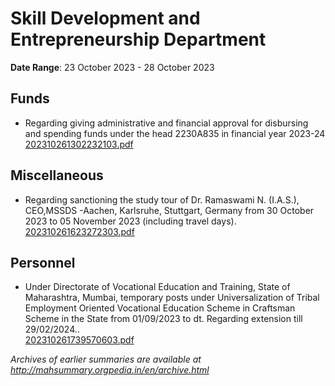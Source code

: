 # Skill Development and Entrepreneurship Department

**Date Range**: 23 October 2023 - 28 October 2023


## Funds
- Regarding giving administrative and financial approval for disbursing and spending funds under the head 2230A835 in financial year 2023-24\
  [202310261302232103.pdf](https://gr.maharashtra.gov.in/Site/Upload/Government%20Resolutions/English/202310261302232103.pdf)

## Miscellaneous
- Regarding sanctioning the study tour of Dr. Ramaswami N. (I.A.S.), CEO,MSSDS -Aachen, Karlsruhe, Stuttgart, Germany from 30 October 2023 to 05 November 2023 (including travel days).\
  [202310261623272303.pdf](https://gr.maharashtra.gov.in/Site/Upload/Government%20Resolutions/English/202310261623272303.pdf)

## Personnel
- Under Directorate of Vocational Education and Training, State of Maharashtra, Mumbai, temporary posts under Universalization of Tribal Employment Oriented Vocational Education Scheme in Craftsman Scheme in the State from 01/09/2023 to dt. Regarding extension till 29/02/2024..\
  [202310261739570603.pdf](https://gr.maharashtra.gov.in/Site/Upload/Government%20Resolutions/English/202310261739570603.pdf)


*Archives of earlier summaries are available at http://mahsummary.orgpedia.in/en/archive.html*